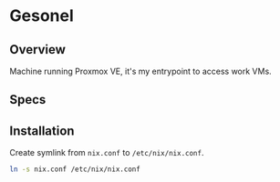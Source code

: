 # Gesonel

## Overview

Machine running Proxmox VE, it's my entrypoint to access work VMs.

## Specs

## Installation

Create symlink from `nix.conf` to `/etc/nix/nix.conf`.

```bash
ln -s nix.conf /etc/nix/nix.conf
```
